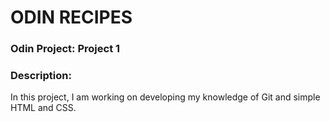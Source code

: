 # ODIN RECIPES

### Odin Project: Project 1

### Description:

In this project, I am working on developing my knowledge of Git and simple HTML and CSS. 